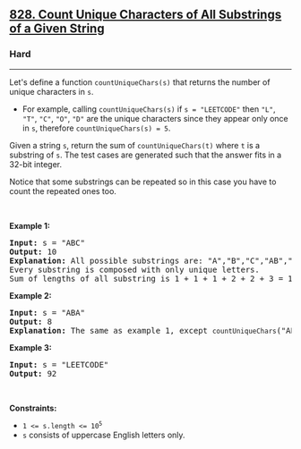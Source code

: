 <h2><a href="https://leetcode.com/problems/count-unique-characters-of-all-substrings-of-a-given-string">828. Count Unique Characters of All Substrings of a Given String</a></h2><h3>Hard</h3><hr><p>Let&#39;s define a function <code>countUniqueChars(s)</code> that returns the number of unique characters in&nbsp;<code>s</code>.</p>

<ul>
	<li>For example, calling <code>countUniqueChars(s)</code> if <code>s = &quot;LEETCODE&quot;</code> then <code>&quot;L&quot;</code>, <code>&quot;T&quot;</code>, <code>&quot;C&quot;</code>, <code>&quot;O&quot;</code>, <code>&quot;D&quot;</code> are the unique characters since they appear only once in <code>s</code>, therefore <code>countUniqueChars(s) = 5</code>.</li>
</ul>

<p>Given a string <code>s</code>, return the sum of <code>countUniqueChars(t)</code> where <code>t</code> is a substring of <code>s</code>. The test cases are generated such that the answer fits in a 32-bit integer.</p>

<p>Notice that some substrings can be repeated so in this case you have to count the repeated ones too.</p>

<p>&nbsp;</p>
<p><strong class="example">Example 1:</strong></p>

<pre>
<strong>Input:</strong> s = &quot;ABC&quot;
<strong>Output:</strong> 10
<strong>Explanation: </strong>All possible substrings are: &quot;A&quot;,&quot;B&quot;,&quot;C&quot;,&quot;AB&quot;,&quot;BC&quot; and &quot;ABC&quot;.
Every substring is composed with only unique letters.
Sum of lengths of all substring is 1 + 1 + 1 + 2 + 2 + 3 = 10
</pre>

<p><strong class="example">Example 2:</strong></p>

<pre>
<strong>Input:</strong> s = &quot;ABA&quot;
<strong>Output:</strong> 8
<strong>Explanation: </strong>The same as example 1, except <code>countUniqueChars</code>(&quot;ABA&quot;) = 1.
</pre>

<p><strong class="example">Example 3:</strong></p>

<pre>
<strong>Input:</strong> s = &quot;LEETCODE&quot;
<strong>Output:</strong> 92
</pre>

<p>&nbsp;</p>
<p><strong>Constraints:</strong></p>

<ul>
	<li><code>1 &lt;= s.length &lt;= 10<sup>5</sup></code></li>
	<li><code>s</code> consists of uppercase English letters only.</li>
</ul>
